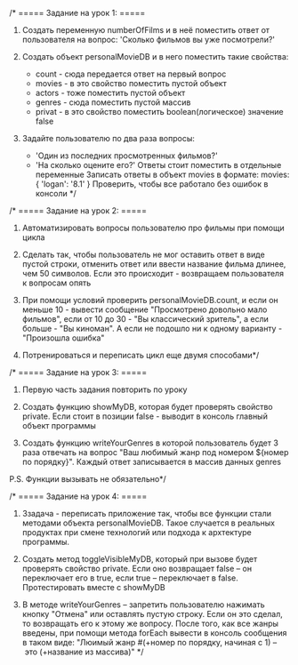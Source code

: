 /* ===== Задание на урок 1: =====

1) Создать переменную numberOfFilms и в неё поместить ответ от пользователя на вопрос:
'Сколько фильмов вы уже посмотрели?'

2) Создать объект personalMovieDB и в него поместить такие свойства:
    - count - сюда передается ответ на первый вопрос
    - movies - в это свойство поместить пустой объект
    - actors - тоже поместить пустой объект
    - genres - сюда поместить пустой массив
    - privat - в это свойство поместить boolean(логическое) значение false

3) Задайте пользователю по два раза вопросы:
    - 'Один из последних просмотренных фильмов?'
    - 'На сколько оцените его?'
Ответы стоит поместить в отдельные переменные
Записать ответы в объект movies в формате: 
    movies: {
        'logan': '8.1'
    }
Проверить, чтобы все работало без ошибок в консоли */

/* ===== Задание на урок 2: =====

1) Автоматизировать вопросы пользователю про фильмы при помощи цикла

2) Сделать так, чтобы пользователь не мог оставить ответ в виде пустой строки,
отменить ответ или ввести название фильма длинее, чем 50 символов. Если это происходит - 
возвращаем пользователя к вопросам опять

3) При помощи условий проверить  personalMovieDB.count, и если он меньше 10 - вывести сообщение
"Просмотрено довольно мало фильмов", если от 10 до 30 - "Вы классический зритель", а если больше - 
"Вы киноман". А если не подошло ни к одному варианту - "Произошла ошибка"

4) Потренироваться и переписать цикл еще двумя способами*/

/* ===== Задание на урок 3: =====

1) Первую часть задания повторить по уроку

2) Создать функцию showMyDB, которая будет проверять свойство private. Если стоит в позиции
false - выводит в консоль главный объект программы

3) Создать функцию writeYourGenres в которой пользователь будет 3 раза отвечать на вопрос 
"Ваш любимый жанр под номером ${номер по порядку}". Каждый ответ записывается в массив данных
genres

P.S. Функции вызывать не обязательно*/

/* ===== Задание на урок 4: =====

1) Ззадача - переписать приложение так, чтобы все функции стали методами объекта personalMovieDB.
Такое случается в реальных продуктах при смене технологий или подхода к архтектуре программы.

2) Создать метод toggleVisibleMyDB, который при вызове будет проверять свойство private. Если оно возвращает
false – он переключает его в true, если true – переключает в false. Протестировать вместе с showMyDB

3) В методе writeYourGenres – запретить пользователю нажимать кнопку "Отмена" или оставлять пустую строку.
Если он это сделал, то возвращать его к этому же вопросу. После того, как все жанры введены, при помощи метода
forEach вывести в консоль сообщения в таком виде: 
"Люимый жанр #(+номер по порядку, начиная с 1) – это (+название из массива)"
*/